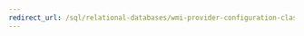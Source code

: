 ```yaml
---
redirect_url: /sql/relational-databases/wmi-provider-configuration-classes/servernetworkprotocolipaddress-class/enabled-property-servernetworkprotocolipaddress-class
---
```

